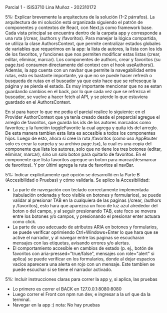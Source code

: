 Parcial 1 - ISIS3710
Lina Muñoz - 202310172

5%: Explicar brevemente la arquitectura de la solución (1–2 párrafos). 
La arquitectura de mi solución está organizada siguiendo el patrón de componentes y contextos de React, con Next.js como framework base. Cada vista principal se encuentra dentro de la carpeta app y corresponde a una ruta (/crear, /authors y /favoritos). Para manejar la lógica compartida, se utiliza la clase AuthorsContext, que permite centralizar estados globales de variables que requerimos en la app: la lista de autores, la lista con los ids de los favoritos, y funciones que nos permiten modificar estas listas (crear, editar, eliminar, marcar). Los componentes de authors, crear y favoritos (su page.tsx) consumen directamente del context con el hook useAuthors(). Además, la app cuenta con un navbar que permite la navegabilidad entre rutas, esto es bastante importante, ya que no se puede hacer refresh o busqueda de rutas en el buscador ya que esto hace que se refrescque la página y se pierda el estado. Es muy importante mencionar que no se estan guardando cambios en el back, por lo que cada vez que se refrezca el buscador, se vuelve a hacer fetch al API, y se pierde lo que estuviera guardado en el AuthorsContext.

En si para hacer lo que me pedia el parcial realice lo siguiente: en el Provider AuthorContext que ya tenía creado desde el preparcial agregue el arreglo de favoritos, que guarda los ids de los autores marcados como favoritos; y la función toggleFavorite la cual agrega y quita ids del arreglo. De esta manera tambien esta lista es accesible a todos los componentes hijos. Luego de esto, ahora si cree la ruta /favoritos (como uso AppRouter solo es crear la carpeta y su archivo page.tsx), la cual es una copia del componente que lista los autores, solo que no tiene los tres botones (editar, eliminar, marcar), sino un solo boton para quitarlo de favoritos. En el componente que lista favoritos agregue un boton para marcar/desmarcar de favoritos). Y por últimi agrega la ruta de favoritos al navBar.


5%: Indicar explícitamente qué opción se desarrolló en la Parte B (Accesibilidad o Pruebas) y cómo validarla.
Se aplico la Accesibilidad:
  - La parte de navegación con teclado correctamente implementada (tabulación ordenada y foco visible en botones y formularios), se puede validar al presionar TAB en la cualquiera de las paginas (/crear, /authors y /favoritos), esto hara que aparezca un foco de luz azul alrededor del boton o del campo, y al seguir presionando TAB, este foco se movera entre los botones y/o campos, y presionando el presionar enter actuara como click.
  - La parte de uso adecuado de atributos ARIA en botones y formularios, se puede verificar oprimiendo Ctrl+Windows+Enter lo que hara que se active el narrador, y al navegar entre las paginas se escucharan mensajes con las etiquetas, avisando errores y/o alertas.
  - El comportamiento accesible en cambios de estado (p. ej., botón de favoritos con aria-pressed="true/false", mensajes con role="alert" si aplica) se puede verificar en los formularios, donde al dejar espacios vacios aparecera una alerta en rojo con un mensaje. Este tambien se puede escuchar si se tiene el narrador activado.

    
5%: Incluir instrucciones claras para correr la app y, si aplica, las pruebas
  - Lo primero es correr el BACK en 127.0.0.1:8080:8080
  - Luego correr el Front con npm run dev, e ingresar a la url que da la terminal.
  - Navegar en la app :)
nota: No hay pruebas

